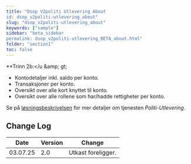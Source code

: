 ```yaml
---
title: "Dsop V2politi Utlevering About
id: dsop_v2politi-utlevering_about"
slug: "dsop_v2politi-utlevering_about"
keywords: ["sample"]
sidebar: "beta_sidebar
permalink: dsop_v2politi-utlevering_BETA_about.html"
folder: "section1"
toc: false
---
```


**Trinn 2b:&lt;/u &amp;amp; gt;
- Kontodetaljer inkl. saldo per konto.
- Transaksjoner per konto.
- Oversikt over alle kort knyttet til konto.
- Oversikt over alle rollene som har/hadde rettigheter per konto.

Se på [løsningsbeskrivelsen](/dsop_v2politi-utlevering_løsningsbeskrivelse) for mer
detaljer om tjenesten *Politi-Utlevering*.

## Change Log

| Date | Version | Change |
| ---------- | --------- | ------------------------------------------------------------------------------------------------ |
| 03.07.25 | 2.0 | Utkast foreligger. |
